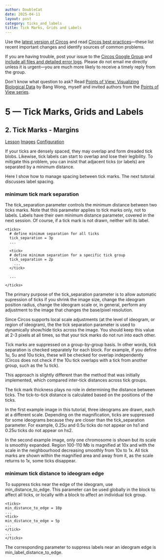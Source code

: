 ```yaml
---
author: DoubleCat
date: 2025-04-11
layout: post
category: ticks_and_labels
title: Tick Marks, Grids and Labels
---
```


Use the [latest version of Circos](/software/download/circos/) and read
[Circos best
practices](/documentation/tutorials/reference/best_practices/)—these list
recent important changes and identify sources of common problems.

If you are having trouble, post your issue to the [Circos Google
Group](https://groups.google.com/group/circos-data-visualization) and [include
all files and detailed error logs](/support/support/). Please do not email me
directly unless it is urgent—you are much more likely to receive a timely
reply from the group.

Don't know what question to ask? Read [Points of View: Visualizing Biological
Data](https://www.nature.com/nmeth/journal/v9/n12/full/nmeth.2258.html) by
Bang Wong, myself and invited authors from the [Points of View
series](https://mk.bcgsc.ca/pointsofview).

# 5 — Tick Marks, Grids and Labels

## 2\. Tick Marks - Margins

[Lesson](/documentation/tutorials/ticks_and_labels/margins/lesson)
[Images](/documentation/tutorials/ticks_and_labels/margins/images)
[Configuration](/documentation/tutorials/ticks_and_labels/margins/configuration)

If your ticks are densely spaced, they may overlap and form dreaded tick
blobs. Likewise, tick labels can start to overlap and lose their legibility.
To mitigate this problem, you can insist that adjacent ticks (or labels) are
separated by a minimum distance.

Here I show how to manage spacing between tick marks. The next tutorial
discusses label spacing.

### minimum tick mark separation

The tick_separation parameter controls the minimum distance between two ticks
marks. Note that this parameter applies to tick marks only, not to labels.
Labels have their own minimum distance parameter, covered in the next session.
Of course, if a tick mark is not drawn, neither will its label.

    
    
    <ticks>
      # define minimum separation for all ticks
      tick_separation = 3p
      ...
    
      <tick>
      # define minimum separation for a specific tick group
      tick_separation = 2p
        ...
      </tick>
    
      ...
    
    </ticks>
    

The primary purpose of the tick_separation parameter is to allow automatic
supression of ticks if you shrink the image size, change the ideogram position
radius, change the ideogram scale or, in general, perform any adjustment to
the image that changes the base/pixel resolution.

Since Circos supports local scale adjustments (at the level of ideogram, or
region of ideogram), the the tick separation parameter is used to dynamically
show/hide ticks across the image. You should keep this value at 2-3 pixels at
all times, so that your tick marks do not run into each other.

Tick marks are suppressed on a group-by-group basis. In other words, tick
separation is checked separately for each <tick> block. For example, if you
define 1u, 5u and 10u ticks, these will be checked for overlap independently
(Circos does not check if the 10u tick overlaps with a tick from another
group, such as the 1u tick).

This approach is slightly different than the method that was initially
implemented, which compared inter-tick distances across tick groups.

The tick mark thickness plays no role in determining the distance between
ticks. The tick-to-tick distance is calculated based on the positions of the
ticks.

In the first example image in this tutorial, three ideograms are drawn, each
at a different scale. Depending on the magnification, ticks are suppressed for
some ideograms because they are closer than the tick_separation parameter. For
example, 0.25u and 0.5u ticks do not appear on hs1 and 0.25u ticks do not
appear on hs2.

In the second example image, only one chromosome is shown but its scale is
smoothly expanded. Region 100-110 Mb is magnified at 10x and with the scale in
the neighbourhood decreasing smoothly from 10x to 1x. All tick marks are shown
within the magnified area and away from it, as the scale returns to 1x, some
ticks disappear.

### minimum tick distance to ideogram edge

To suppress ticks near the edge of the ideogram, use min_distance_to_edge.
This parameter can be used globally in the <ticks> block to affect all ticks,
or locally with a <tick> block to affect an individual tick group.

    
    
    <ticks>
    min_distance_to_edge = 10p
    ...
    <tick>
    min_distance_to_edge = 5p
    ...
    </tick>
    ...
    </ticks>
    

The corresponding parameter to suppress labels near an ideogram edge is
min_label_distance_to_edge.

